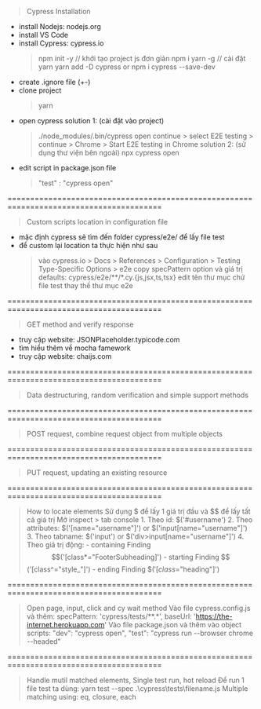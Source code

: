> Cypress Installation
- install Nodejs: nodejs.org
- install VS Code
- install Cypress: cypress.io
    > npm init -y       // khởi tạo project js đơn giản
    > npm i yarn -g     // cài đặt yarn
    > yarn add -D cypress or npm i cypress --save-dev
- create .ignore file (+-)
- clone project
    > yarn
- open cypress
    solution 1: (cài đặt vào project)
    > ./node_modules/.bin/cypress open
    > continue > select E2E testing > continue > Chrome > Start E2E testing in Chrome
    solution 2: (sử dụng thư viện bên ngoài)
    > npx cypress open
- edit script in package.json file
    > "test" : "cypress open"

========================================================================================
> Custom scripts location in configuration file
- mặc định cypress sẽ tìm đến folder cypress/e2e/ để lấy file test
- để custom lại location ta thực hiện như sau
    > vào cypress.io > Docs > References > Configuration > Testing Type-Specific Options > e2e
    > copy specPattern option và giá trị defaults: cypress/e2e/**/*.cy.{js,jsx,ts,tsx}
    > edit tên thư mục chứ file test thay thế thư mục e2e

========================================================================================
> GET method and verify response
- truy cập website: JSONPlaceholder.typicode.com
- tìm hiểu thêm về mocha famework
- truy cập website: chaijs.com

========================================================================================
> Data destructuring, random verification and simple support methods

========================================================================================
> POST request, combine request object from multiple objects

========================================================================================
> PUT request, updating an existing resource

========================================================================================
> How to locate elements
    Sử dụng $ để lấy 1 giá trị đầu và $$ để lấy tất cả giá trị
    Mở inspect > tab console
    1. Theo id: $('#username')
    2. Theo attributes: $('[name="username"]')  or  $('input[name="username"]')
    3. Theo tabname: $('input')         or      $('div>input[name="username"]')
    4. Theo giá trị động: 
        - containing Finding  $$('[class*="FooterSubheading]')
        - starting Finding    $$('[class^="style_"]')
        - ending Finding      $$('[class$="heading"]')

========================================================================================
> Open page, input, click and cy wait method
    Vào file cypress.config.js và thêm:
        specPattern: 'cypress/tests/**.*',
        baseUrl: 'https://the-internet.herokuapp.com'
    Vào file package.json và thêm vào object scripts:
        "dev": "cypress open",
        "test": "cypress run --browser chrome --headed"

========================================================================================
> Handle mutil matched elements, Single test run, hot reload
    Để run 1 file test ta dùng: yarn test --spec .\cypress\tests\filename.js
    Multiple matching using: eq, closure, each